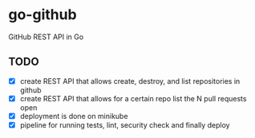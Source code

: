# go-github
GitHub REST API in Go

## TODO  
- [X] create REST API that allows create, destroy, and list repositories in github  
- [X] create REST API that allows for a certain repo list the N pull requests open  
- [X] deployment is done on minikube  
- [X] pipeline for running tests, lint, security check and finally deploy  
